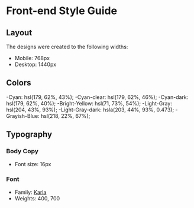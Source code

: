 # Front-end Style Guide

## Layout

The designs were created to the following widths:

- Mobile: 768px
- Desktop: 1440px

## Colors

-Cyan: hsl(179, 62%, 43%);
-Cyan-clear: hsl(179, 62%, 46%);
-Cyan-dark: hsl(179, 62%, 40%);
-Bright-Yellow: hsl(71, 73%, 54%);
-Light-Gray: hsl(204, 43%, 93%);
-Light-Gray-dark: hsla(203, 44%, 93%, 0.473);
-Grayish-Blue: hsl(218, 22%, 67%);

## Typography

### Body Copy

- Font size: 16px

### Font

- Family: [Karla](https://fonts.google.com/specimen/Karla)
- Weights: 400, 700